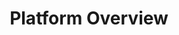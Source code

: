 ---
title: Platform Overview
meta_desc: The complete infrastructure as code platform. Write in any language, deploy to any cloud, with enterprise-grade security and collaboration.
type: page
layout: product

heading: The Pulumi Platform
subheading: |
    The complete infrastructure as code platform for teams.<br><br>
    Open source at the core. Pulumi Cloud for collaboration, security, and scale.

overview:
    title: Open Source IaC + Managed Platform = Success at Scale
    description: |
        **Pulumi IaC** is our open source engine that lets you write infrastructure as code in any programming language. It's free forever and works with any state backend (local files, S3, Azure Blob, etc.).
        
        **Pulumi Cloud** is the easiest way to use Pulumi in a team. It provides managed state storage, secrets encryption, team collaboration, policy enforcement, and enterprise features. Free for individuals, with team plans starting at $1 per resource.
        
        Think of it like Git (open source) vs GitHub (managed service) - you can use Git alone, but GitHub makes collaboration much easier.

why_pulumi_cloud:
    title: Why Teams Choose Pulumi Cloud
    items:
        - title: "It Just Works"
          description: "No DIY backend to manage. No S3 buckets. No state file corruption. Pulumi Cloud handles it all."
          
        - title: "Secure by Default"
          description: "Encrypted state, encrypted secrets, RBAC, audit logs. Pass compliance audits without the hassle."
          
        - title: "Built for Collaboration"
          description: "See who changed what, when. Review infrastructure changes in PRs. Work together without conflicts."
          
        - title: "Scale Without Limits"
          description: "BMW uses Pulumi Cloud with 11,000+ developers. Our architecture scales with your team."

platform_capabilities:
    title: Platform Capabilities
    subtitle: Build on top of the core IaC engine
    items:
        - title: "Infrastructure as Code"
          icon: code
          description: "The foundation. Write infrastructure in real programming languages. Always open source and free."
          link: "/product/infrastructure-as-code/"
          
        - title: "Secrets & Configuration"
          icon: key
          description: "Stop hardcoding secrets. Centralize all configuration with Pulumi ESC. Works with any secrets store."
          link: "/product/secrets-management/"
          
        - title: "Policy & Governance"
          icon: shield
          description: "Enforce security and compliance automatically. Write policies in code with CrossGuard."
          link: "/crossguard/"
          
        - title: "Cloud Intelligence"
          icon: bot
          description: "AI-powered insights, recommendations, and code assistance. Understand and optimize your cloud."
          link: "/product/pulumi-insights/"
          
        - title: "Internal Developer Platform"
          icon: buildings
          description: "Enable self-service infrastructure. Define golden paths and let developers provision safely."
          link: "/product/internal-developer-platforms/"

customer_proof:
    title: Teams Succeeding with Pulumi
    items:
        - logo: bmw
          stat: "11,000+ developers"
          description: "Built a scalable cloud platform for hybrid environments"
          
        - logo: snowflake
          stat: "3x faster deployments"
          description: "Multi-cloud Kubernetes platform across regions"
          
        - logo: atlassian
          stat: "50% less maintenance"
          description: "Reduced infrastructure management overhead"

getting_started:
    title: Getting started

    get_started:
        title: Get started now
        description: |
            Deploy your first app in just five minutes. Follow our tutorials for AWS, Azure, Google Cloud, Kubernetes, and more.
        cta_text: Get Started

    migrate:
        title: Migrating from other tools
        description: |
            Transition from existing infrastructure tools or continue using both. Pulumi has converter tools for Terraform, AWS CloudFormation, Azure Resource Manager, and Kubernetes.
        cta_text: Explore Converter Tools
---